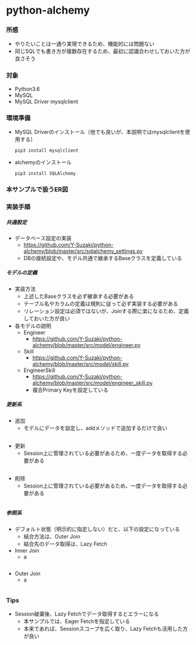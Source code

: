 # python-alchemy

### 所感
* やりたいことは一通り実現できるため、機能的には問題ない
* 同じSQLでも書き方が複数存在するため、最初に認識合わせしておいた方が良さそう

### 対象
* Python3.6
* MySQL
* MySQL Driver mysqlclient

### 環境準備
* MySQL Driverのインストール（他でも良いが、本説明ではmysqlclientを使用する）
    ```
    pip3 install mysqlclient
    ```
* alchemyのインストール
    ```
    pip3 install SQLAlchemy
    ```
### 本サンプルで扱うER図   

### 実装手順
##### 共通設定
* データベース設定の実装
    * https://github.com/Y-Suzaki/python-alchemy/blob/master/src/sqlalchemy_settings.py
    * DBの接続設定や、モデル共通で継承するBaseクラスを定義している
##### モデルの定義
* 実装方法
    * 上述したBaseクラスを必ず継承する必要がある
    * テーブル名やカラムの定義は規則に従って必ず実装する必要がある
    * リレーション設定は必須ではないが、Joinする際に楽になるため、定義しておいた方が良い
* 各モデルの説明
    * Engineer
        * https://github.com/Y-Suzaki/python-alchemy/blob/master/src/model/engineer.py
    * Skill
        * https://github.com/Y-Suzaki/python-alchemy/blob/master/src/model/skill.py
    * EngineerSkill
        * https://github.com/Y-Suzaki/python-alchemy/blob/master/src/model/engineer_skill.py
        * 複合Primary Keyを設定している
##### 更新系
* 追加
    * モデルにデータを設定し、addメソッドで追加するだけで良い
    ``` java
    ```
* 更新
    * Session上に管理されている必要があるため、一度データを取得する必要がある
    ``` java
    ```
* 削除
    * Session上に管理されている必要があるため、一度データを取得する必要がある
    ``` java
    ```
##### 参照系
* デフォルト状態（明示的に指定しない）だと、以下の設定になっている
    * 結合方法は、Outer Join
    * 結合先のデータ取得は、Lazy Fetch
* Inner Join
    * a
    ``` java
    ```
* Outer Join
    * a
    ``` java
    ```
### Tips
* Session破棄後、Lazy Fetchでデータ取得するとエラーになる
    * 本サンプルでは、Eager Fetchを指定している
    * 本来であれば、Sessionスコープを広く取り、Lazy Fetchも活用した方が良い
